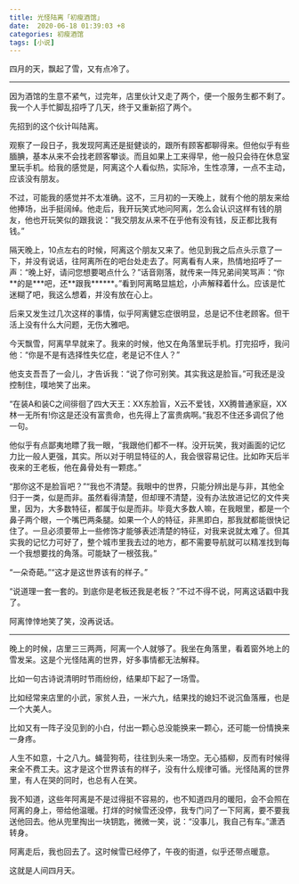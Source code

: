 ```yaml
---
title: 光怪陆离「初瘦酒馆」
date:  2020-06-18 01:39:03 +8
categories: 初瘦酒馆
tags: [小说]
---
```


四月的天，飘起了雪，又有点冷了。

---

因为酒馆的生意不紧气，过完年，店里伙计又走了两个，便一个服务生都不剩了。我一个人手忙脚乱招呼了几天，终于又重新招了两个。

先招到的这个伙计叫陆离。

观察了一段日子，我发现阿离还是挺健谈的，跟所有顾客都聊得来。但他似乎有些腼腆，基本从来不会找老顾客攀谈。而且如果上工来得早，他一般只会待在休息室里玩手机。给我的感觉是，阿离这个人看似热，实际冷，生性凉薄，一点不主动，应该没有朋友。

不过，可能我的感觉并不太准确。这不，三月初的一天晚上，就有个他的朋友来给他捧场，出手挺阔绰。他走后，我开玩笑式地问阿离，怎么会认识这样有钱的朋友，他也开玩笑似的跟我说：“我交朋友从来不在乎他有没有钱，反正都比我有钱。”

<!-- more -->

隔天晚上，10点左右的时候，阿离这个朋友又来了。他见到我之后点头示意了一下，并没有说话，往阿离所在的吧台处走去了。阿离看有人来，热情地招呼了一声：“晚上好，请问您想要喝点什么？”话音刚落，就传来一阵兄弟间笑骂声：“你\*\*的是\*\*\*吧，还\*\*跟我\*\*\*\*\*\*。”看到阿离略显尴尬，小声解释着什么。应该是忙迷糊了吧，我这么想着，并没有放在心上。

后来又发生过几次这样的事情，似乎阿离健忘症很明显，总是记不住老顾客。但干活上没有什么大问题，无伤大雅吧。

今天飘雪，阿离早早就来了。我来的时候，他又在角落里玩手机。打完招呼，我问他：“你是不是有选择性失忆症，老是记不住人？”

他支支吾吾了一会儿，才告诉我：“说了你可别笑。其实我这是脸盲。”可我还是没控制住，噗地笑了出来。

“在装A和装C之间徘徊了四大天王：XX东脸盲，X云不爱钱，XX腾普通家庭，XX林一无所有!你这是还没有富贵命，也先得上了富贵病啊。”我忍不住还多调侃了他一句。

他似乎有点鄙夷地瞟了我一眼，“我跟他们都不一样。没开玩笑，我对画面的记忆力比一般人更强，其实。所以对于明显特征的人，我会很容易记住。比如昨天后半夜来的王老板，他在鼻骨处有一颗痣。”

“那你这不是脸盲吧？”“我也不清楚。我眼中的世界，只能分辨出是与非，其他全归于一类，似是而非。虽然看得清楚，但却理不清楚，没有办法放进记忆的文件夹里，因为，大多数特征，都属于似是而非。毕竟大多数人嘛，在我眼里，都是一个鼻子两个眼，一个嘴巴两条腿。如果一个人的特征，非黑即白，那我就都能很快记住了。一旦必须要带上一些修饰才能够表述清楚的特征，对我来说就太难了。但其实我的记忆力可好了，整个城市里我去过的地方，都不需要导航就可以精准找到每一个我想要找的角落。可能缺了一根弦我。”

“一朵奇葩。”“这才是这世界该有的样子。”

“说道理一套一套的。到底你是老板还我是老板？”不过不得不说，阿离这话戳中我了。

阿离悻悻地笑了笑，没再说话。

---

晚上的时候，店里三三两两，阿离一个人就够了。我坐在角落里，看着窗外地上的雪发呆。这是个光怪陆离的世界，好多事情都无法解释。

比如一句古诗说清明时节雨纷纷，结果却下起了一场雪。

比如经常来店里的小武，家贫人丑，一米六九，结果找的媳妇不说沉鱼落雁，也是一个大美人。

比如又有一阵子没见到的小白，付出一颗心总没能换来一颗心，还可能一份情换来一身疼。

人生不如意，十之八九。蝇营狗苟，往往到头来一场空。无心插柳，反而有时候得来全不费工夫。这才是这个世界该有的样子，没有什么规律可循。光怪陆离的世界里，有人在哭的同时，也总有人在笑。

我不知道，这些年阿离是不是过得挺不容易的，也不知道四月的暖阳，会不会照在阿离的身上，带给他温暖。打烊的时候雪还没停，我专门问了一下阿离，要不要我送他回去。他从兜里掏出一块钥匙，微微一笑，说：“没事儿，我自己有车。”潇洒转身。

阿离走后，我也回去了。这时候雪已经停了，午夜的街道，似乎还带点暖意。

这就是人间四月天。
